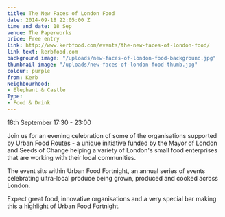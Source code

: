```yaml
---
title: The New Faces of London Food
date: 2014-09-18 22:05:00 Z
time and date: 18 Sep
venue: The Paperworks
price: Free entry
link: http://www.kerbfood.com/events/the-new-faces-of-london-food/
link text: kerbfood.com
background image: "/uploads/new-faces-of-london-food-background.jpg"
thumbnail image: "/uploads/new-faces-of-london-food-thumb.jpg"
colour: purple
from: Kerb
Neighbourhood:
- Elephant & Castle
Type:
- Food & Drink
---
```


18th September 17:30 - 23:00

Join us for an evening celebration of some of the organisations supported by Urban Food Routes - a unique initiative funded by the Mayor of London and Seeds of Change helping a variety of London's small food enterprises that are working with their local communities.

The event sits within Urban Food Fortnight, an annual series of events celebrating ultra-local produce being grown, produced and cooked across London.

Expect great food, innovative organisations and a very special bar making this a highlight of Urban Food Fortnight.
